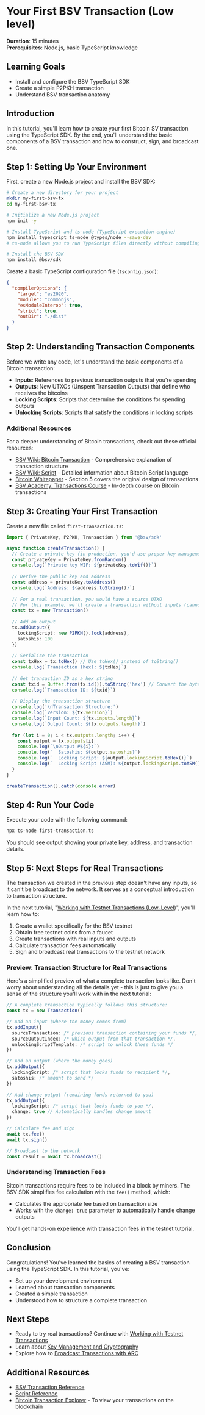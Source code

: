 # Your First BSV Transaction (Low level)

**Duration**: 15 minutes  
**Prerequisites**: Node.js, basic TypeScript knowledge  

## Learning Goals
- Install and configure the BSV TypeScript SDK
- Create a simple P2PKH transaction
- Understand BSV transaction anatomy

## Introduction

In this tutorial, you'll learn how to create your first Bitcoin SV transaction using the TypeScript SDK. By the end, you'll understand the basic components of a BSV transaction and how to construct, sign, and broadcast one.

## Step 1: Setting Up Your Environment

First, create a new Node.js project and install the BSV SDK:

```bash
# Create a new directory for your project
mkdir my-first-bsv-tx
cd my-first-bsv-tx

# Initialize a new Node.js project
npm init -y

# Install TypeScript and ts-node (TypeScript execution engine)
npm install typescript ts-node @types/node --save-dev
# ts-node allows you to run TypeScript files directly without compiling them first

# Install the BSV SDK
npm install @bsv/sdk
```

Create a basic TypeScript configuration file (`tsconfig.json`):

```json
{
  "compilerOptions": {
    "target": "es2020",
    "module": "commonjs",
    "esModuleInterop": true,
    "strict": true,
    "outDir": "./dist"
  }
}
```

## Step 2: Understanding Transaction Components

Before we write any code, let's understand the basic components of a Bitcoin transaction:

- **Inputs**: References to previous transaction outputs that you're spending
- **Outputs**: New UTXOs (Unspent Transaction Outputs) that define who receives the bitcoins
- **Locking Scripts**: Scripts that determine the conditions for spending outputs
- **Unlocking Scripts**: Scripts that satisfy the conditions in locking scripts

### Additional Resources

For a deeper understanding of Bitcoin transactions, check out these official resources:

- [BSV Wiki: Bitcoin Transaction](https://wiki.bitcoinsv.io/index.php/Bitcoin_Transaction) - Comprehensive explanation of transaction structure
- [BSV Wiki: Script](https://wiki.bitcoinsv.io/index.php/Script) - Detailed information about Bitcoin Script language
- [Bitcoin Whitepaper](https://craigwright.net/bitcoin-white-paper.pdf) - Section 5 covers the original design of transactions
- [BSV Academy: Transactions Course](https://bitcoinsv.academy/course/transactions) - In-depth course on Bitcoin transactions

## Step 3: Creating Your First Transaction

Create a new file called `first-transaction.ts`:

```typescript
import { PrivateKey, P2PKH, Transaction } from '@bsv/sdk'

async function createTransaction() {
  // Create a private key (in production, you'd use proper key management)
  const privateKey = PrivateKey.fromRandom()
  console.log(`Private key WIF: ${privateKey.toWif()}`)
  
  // Derive the public key and address
  const address = privateKey.toAddress()
  console.log(`Address: ${address.toString()}`)
  
  // For a real transaction, you would have a source UTXO
  // For this example, we'll create a transaction without inputs (cannot be broadcast)
  const tx = new Transaction()
  
  // Add an output
  tx.addOutput({
    lockingScript: new P2PKH().lock(address),
    satoshis: 100
  })
  
  // Serialize the transaction
  const txHex = tx.toHex() // Use toHex() instead of toString()
  console.log(`Transaction (hex): ${txHex}`)
  
  // Get transaction ID as a hex string
  const txid = Buffer.from(tx.id()).toString('hex') // Convert the byte array to hex string
  console.log(`Transaction ID: ${txid}`)
  
  // Display the transaction structure
  console.log('\nTransaction Structure:')
  console.log(`Version: ${tx.version}`)
  console.log(`Input Count: ${tx.inputs.length}`)
  console.log(`Output Count: ${tx.outputs.length}`)
  
  for (let i = 0; i < tx.outputs.length; i++) {
    const output = tx.outputs[i]
    console.log(`\nOutput #${i}:`)
    console.log(`  Satoshis: ${output.satoshis}`)
    console.log(`  Locking Script: ${output.lockingScript.toHex()}`)
    console.log(`  Locking Script (ASM): ${output.lockingScript.toASM()}`)
  }
}

createTransaction().catch(console.error)
```

## Step 4: Run Your Code

Execute your code with the following command:

```bash
npx ts-node first-transaction.ts
```

You should see output showing your private key, address, and transaction details.

## Step 5: Next Steps for Real Transactions

The transaction we created in the previous step doesn't have any inputs, so it can't be broadcast to the network. It serves as a conceptual introduction to transaction structure.

In the next tutorial, "[Working with Testnet Transactions (Low-Level)](./testnet-transactions-low-level.md)", you'll learn how to:

1. Create a wallet specifically for the BSV testnet
2. Obtain free testnet coins from a faucet
3. Create transactions with real inputs and outputs
4. Calculate transaction fees automatically
5. Sign and broadcast real transactions to the testnet network

### Preview: Transaction Structure for Real Transactions

Here's a simplified preview of what a complete transaction looks like. Don't worry about understanding all the details yet - this is just to give you a sense of the structure you'll work with in the next tutorial:

```typescript
// A complete transaction typically follows this structure:
const tx = new Transaction()

// Add an input (where the money comes from)
tx.addInput({
  sourceTransaction: /* previous transaction containing your funds */,
  sourceOutputIndex: /* which output from that transaction */,
  unlockingScriptTemplate: /* script to unlock those funds */
})

// Add an output (where the money goes)
tx.addOutput({
  lockingScript: /* script that locks funds to recipient */,
  satoshis: /* amount to send */
})

// Add change output (remaining funds returned to you)
tx.addOutput({
  lockingScript: /* script that locks funds to you */,
  change: true // Automatically handles change amount
})

// Calculate fee and sign
await tx.fee()
await tx.sign()

// Broadcast to the network
const result = await tx.broadcast()
```

### Understanding Transaction Fees

Bitcoin transactions require fees to be included in a block by miners. The BSV SDK simplifies fee calculation with the `fee()` method, which:

- Calculates the appropriate fee based on transaction size
- Works with the `change: true` parameter to automatically handle change outputs

You'll get hands-on experience with transaction fees in the testnet tutorial.

## Conclusion

Congratulations! You've learned the basics of creating a BSV transaction using the TypeScript SDK. In this tutorial, you've:

- Set up your development environment
- Learned about transaction components
- Created a simple transaction
- Understood how to structure a complete transaction

## Next Steps

- Ready to try real transactions? Continue with [Working with Testnet Transactions](./testnet-transactions-low-level.md)
- Learn about [Key Management and Cryptography](./key-management.md)
- Explore how to [Broadcast Transactions with ARC](./transaction-broadcasting.md)

## Additional Resources

- [BSV Transaction Reference](../reference/transaction.md)
- [Script Reference](../reference/script.md)
- [Bitcoin Transaction Explorer](https://whatsonchain.com) - To view your transactions on the blockchain
